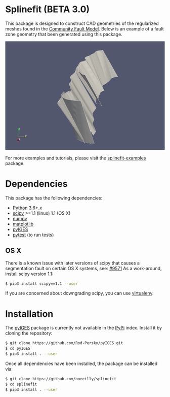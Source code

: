 # Splinefit (BETA 3.0)

This package  is designed to construct CAD geometries of the regularized meshes
found in the [Community Fault Model](https://scec.usc.edu/scecpedia/CFM). 
Below
is an example of a fault zone geometry that been generated using this package. 

![](docs/figures/sierra_madre.png)

For more examples and tutorials, please visit the
[splinefit-examples](https://github.com/ooreilly/splinefit-examples) package.

# Dependencies
This package has the following dependencies:
* [Python](https://python.org) 3.6+.x 
* [scipy](https://www.scipy.org/) >=1.1 (linux) 1.1 (OS X)
* [numpy](https://www.numpy.org/) 
* [matplotlib](https://www.matplotlib.org/)
* [pyIGES](https://github.com/Rod-Persky/pyIGES)
* [pytest](https://docs.pytest.org/en/latest/) (to run tests)

## OS X
There is a known issue with later versions of scipy that causes a segmentation
fault on certain OS X systems, see: [#9571](https://github.com/scipy/scipy/issues/9751)
As a work-around, install scipy version 1.1:
```bash
$ pip3 install scipy==1.1 --user
```
If you are concerned about downgrading scipy, you can use [virtualenv](https://docs.python-guide.org/dev/virtualenvs/#lower-level-virtualenv).

# Installation
The [pyIGES](https://github.com/Rod-Persky/pyIGES) package is currently not available in the [PyPi](https://pypi.org/) index. Install it by
cloning the repository:
```bash
$ git clone https://github.com/Rod-Persky/pyIGES.git
$ cd pyIGES
$ pip3 install . --user
```

Once all dependencies have been installed, the package can be installed via:
```bash
$ git clone https://github.com/ooreilly/splinefit
$ cd splinefit
$ pip3 install . --user

``` 

